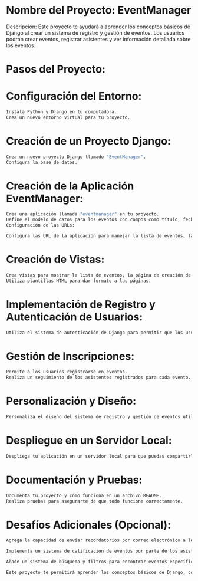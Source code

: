  
# Nombre del Proyecto: EventManager

Descripción:
Este proyecto te ayudará a aprender los conceptos básicos de Django al crear un sistema de registro y gestión de eventos. Los usuarios podrán crear eventos, registrar asistentes y ver información detallada sobre los eventos.

# Pasos del Proyecto:

# Configuración del Entorno:

```bash
Instala Python y Django en tu computadora.
Crea un nuevo entorno virtual para tu proyecto.
```

# Creación de un Proyecto Django:
```bash
Crea un nuevo proyecto Django llamado "EventManager".
Configura la base de datos.
```
# Creación de la Aplicación EventManager:
```bash
Crea una aplicación llamada "eventmanager" en tu proyecto.
Define el modelo de datos para los eventos con campos como título, fecha, descripción, lugar y capacidad máxima.
Configuración de las URLs:

Configura las URL de la aplicación para manejar la lista de eventos, la creación de eventos, la inscripción en eventos y la visualización de detalles del evento.
```
# Creación de Vistas:
```bash
Crea vistas para mostrar la lista de eventos, la página de creación de eventos, la página de inscripción en eventos y la página de detalles del evento.
Utiliza plantillas HTML para dar formato a las páginas.
```
# Implementación de Registro y Autenticación de Usuarios:
```bash
Utiliza el sistema de autenticación de Django para permitir que los usuarios se registren, inicien sesión y cierren sesión en el sistema.
```
# Gestión de Inscripciones:
```bash
Permite a los usuarios registrarse en eventos.
Realiza un seguimiento de los asistentes registrados para cada evento.
```
# Personalización y Diseño:
```bash
Personaliza el diseño del sistema de registro y gestión de eventos utilizando CSS para que sea fácil de usar y atractivo.
```
# Despliegue en un Servidor Local:
```bash
Despliega tu aplicación en un servidor local para que puedas compartirla con otros o probarla en línea.
```
# Documentación y Pruebas:
```bash
Documenta tu proyecto y cómo funciona en un archivo README.
Realiza pruebas para asegurarte de que todo funcione correctamente.
```
# Desafíos Adicionales (Opcional):
```bash
Agrega la capacidad de enviar recordatorios por correo electrónico a los asistentes registrados.

Implementa un sistema de calificación de eventos por parte de los asistentes.

Añade un sistema de búsqueda y filtros para encontrar eventos específicos.

Este proyecto te permitirá aprender los conceptos básicos de Django, como la configuración de proyectos, la creación de modelos de datos, la autenticación de usuarios y la gestión de formularios. Además, te dará la oportunidad de trabajar con relaciones entre modelos para hacer un seguimiento de las inscripciones en eventos.
```
